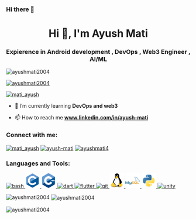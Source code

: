 ### Hi there 👋

<h1 align="center">Hi 👋, I'm Ayush Mati</h1>
<h3 align="center">Expierence in  Android development , DevOps , Web3 Engineer , AI/ML </h3>

<p align="left"> <img src="https://komarev.com/ghpvc/?username=ayushmati2004&label=Profile%20views&color=0e75b6&style=flat" alt="ayushmati2004" /> </p>

<p align="left"> <a href="https://github.com/ryo-ma/github-profile-trophy"><img src="https://github-profile-trophy.vercel.app/?username=ayushmati2004" alt="ayushmati2004" /></a> </p>

<p align="left"> <a href="https://twitter.com/mati_ayush" target="blank"><img src="https://img.shields.io/twitter/follow/mati_ayush?logo=twitter&style=for-the-badge" alt="mati_ayush" /></a> </p>

- 🌱 I’m currently learning **DevOps and web3**

- 📫 How to reach me **www.linkedin.com/in/ayush-mati**

<h3 align="left">Connect with me:</h3>
<p align="left">
<a href="https://twitter.com/mati_ayush" target="blank"><img align="center" src="https://raw.githubusercontent.com/rahuldkjain/github-profile-readme-generator/master/src/images/icons/Social/twitter.svg" alt="mati_ayush" height="30" width="40" /></a>
<a href="https://linkedin.com/in/ayush-mati" target="blank"><img align="center" src="https://raw.githubusercontent.com/rahuldkjain/github-profile-readme-generator/master/src/images/icons/Social/linked-in-alt.svg" alt="ayush-mati" height="30" width="40" /></a>
<a href="https://www.leetcode.com/ayushmati4" target="blank"><img align="center" src="https://raw.githubusercontent.com/rahuldkjain/github-profile-readme-generator/master/src/images/icons/Social/leet-code.svg" alt="ayushmati4" height="30" width="40" /></a>
</p>

<h3 align="left">Languages and Tools:</h3>
<p align="left"> <a href="https://www.gnu.org/software/bash/" target="_blank" rel="noreferrer"> <img src="https://www.vectorlogo.zone/logos/gnu_bash/gnu_bash-icon.svg" alt="bash" width="40" height="40"/> </a> <a href="https://www.cprogramming.com/" target="_blank" rel="noreferrer"> <img src="https://raw.githubusercontent.com/devicons/devicon/master/icons/c/c-original.svg" alt="c" width="40" height="40"/> </a> <a href="https://www.w3schools.com/cpp/" target="_blank" rel="noreferrer"> <img src="https://raw.githubusercontent.com/devicons/devicon/master/icons/cplusplus/cplusplus-original.svg" alt="cplusplus" width="40" height="40"/> </a> <a href="https://dart.dev" target="_blank" rel="noreferrer"> <img src="https://www.vectorlogo.zone/logos/dartlang/dartlang-icon.svg" alt="dart" width="40" height="40"/> </a> <a href="https://flutter.dev" target="_blank" rel="noreferrer"> <img src="https://www.vectorlogo.zone/logos/flutterio/flutterio-icon.svg" alt="flutter" width="40" height="40"/> </a> <a href="https://git-scm.com/" target="_blank" rel="noreferrer"> <img src="https://www.vectorlogo.zone/logos/git-scm/git-scm-icon.svg" alt="git" width="40" height="40"/> </a> <a href="https://www.linux.org/" target="_blank" rel="noreferrer"> <img src="https://raw.githubusercontent.com/devicons/devicon/master/icons/linux/linux-original.svg" alt="linux" width="40" height="40"/> </a> <a href="https://www.mysql.com/" target="_blank" rel="noreferrer"> <img src="https://raw.githubusercontent.com/devicons/devicon/master/icons/mysql/mysql-original-wordmark.svg" alt="mysql" width="40" height="40"/> </a> <a href="https://www.python.org" target="_blank" rel="noreferrer"> <img src="https://raw.githubusercontent.com/devicons/devicon/master/icons/python/python-original.svg" alt="python" width="40" height="40"/> </a> <a href="https://unity.com/" target="_blank" rel="noreferrer"> <img src="https://www.vectorlogo.zone/logos/unity3d/unity3d-icon.svg" alt="unity" width="40" height="40"/> </a> </p>

<p><img align="left" src="https://github-readme-stats.vercel.app/api/top-langs?username=ayushmati2004&show_icons=true&locale=en&layout=compact" alt="ayushmati2004" /></p>

<p>&nbsp;<img align="center" src="https://github-readme-stats.vercel.app/api?username=ayushmati2004&show_icons=true&locale=en" alt="ayushmati2004" /></p>

<p><img align="center" src="https://github-readme-streak-stats.herokuapp.com/?user=ayushmati2004&" alt="ayushmati2004" /></p>
